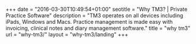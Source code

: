 +++
date = "2016-03-30T10:49:54+01:00"
seotitle = "Why TM3? | Private Practice Software"
description = "TM3 operates on all devices including iPads, Windows and Macs. Practice management is made easy with invoicing, clinical notes and diary management software."
title = "why tm3"
url = "why-tm3/"
layout = "why-tm3/landing"
+++
